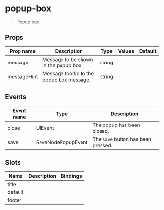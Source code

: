 # popup-box

> Popup box

## Props

| Prop name | Description | Type | Values | Default |
| --- | --- | --- | --- | --- |
| message | Message to be shown in the popup box. | string | - |  |
| messageHint | Message tooltip to the popup box message. | string | - |  |

## Events

| Event name | Type               | Description                         |
| ---------- | ------------------ | ----------------------------------- |
| close      | UIEvent            | The popup has been closed.          |
| save       | SaveNodePopupEvent | The `save` button has been pressed. |

## Slots

| Name    | Description | Bindings |
| ------- | ----------- | -------- |
| title   |             |          |
| default |             |          |
| footer  |             |          |
